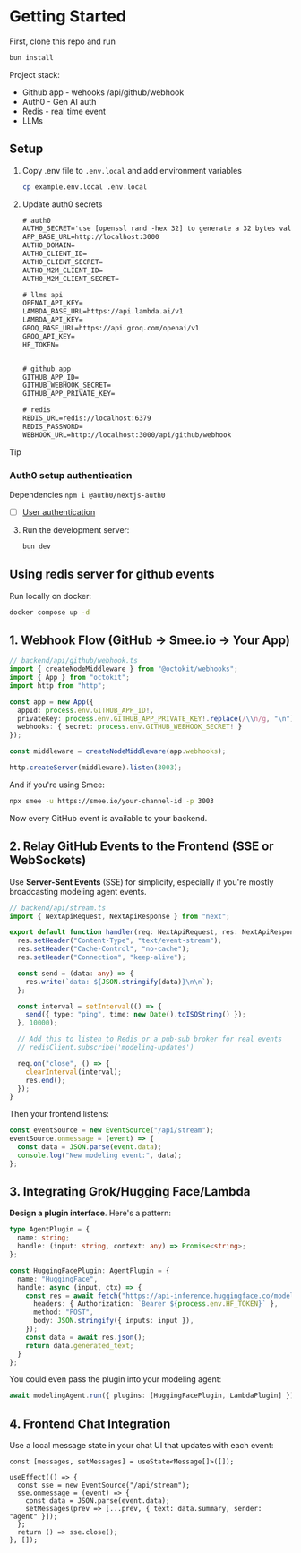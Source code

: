 # Getting Started

First, clone this repo and run

```sh
bun install
```

Project stack:

- Github app - wehooks /api/github/webhook
- Auth0 - Gen AI auth
- Redis - real time event
- LLMs

## Setup

1. Copy .env file to `.env.local` and add environment variables

   ```sh
   cp example.env.local .env.local
   ```

2. Update auth0 secrets

   ```txt
   # auth0
   AUTH0_SECRET='use [openssl rand -hex 32] to generate a 32 bytes value'
   APP_BASE_URL=http://localhost:3000
   AUTH0_DOMAIN=
   AUTH0_CLIENT_ID=
   AUTH0_CLIENT_SECRET=
   AUTH0_M2M_CLIENT_ID=
   AUTH0_M2M_CLIENT_SECRET=

   # llms api
   OPENAI_API_KEY=
   LAMBDA_BASE_URL=https://api.lambda.ai/v1
   LAMBDA_API_KEY=
   GROQ_BASE_URL=https://api.groq.com/openai/v1
   GROQ_API_KEY=
   HF_TOKEN=


   # github app
   GITHUB_APP_ID=
   GITHUB_WEBHOOK_SECRET=
   GITHUB_APP_PRIVATE_KEY=

   # redis
   REDIS_URL=redis://localhost:6379
   REDIS_PASSWORD=
   WEBHOOK_URL=http://localhost:3000/api/github/webhook
   ```

> [!TIP]
>
> ### Auth0 setup authentication
>
> Dependencies `npm i @auth0/nextjs-auth0`
>
> - [ ] [User authentication](https://auth0.com/ai/docs/user-authentication)

3. Run the development server:

   ```sh
   bun dev
   ```

## Using redis server for github events

Run locally on docker:

```sh
docker compose up -d
```



## 1. Webhook Flow (GitHub → Smee.io → Your App)

```ts
// backend/api/github/webhook.ts
import { createNodeMiddleware } from "@octokit/webhooks";
import { App } from "octokit";
import http from "http";

const app = new App({
  appId: process.env.GITHUB_APP_ID!,
  privateKey: process.env.GITHUB_APP_PRIVATE_KEY!.replace(/\\n/g, "\n"),
  webhooks: { secret: process.env.GITHUB_WEBHOOK_SECRET! }
});

const middleware = createNodeMiddleware(app.webhooks);

http.createServer(middleware).listen(3003);
```

And if you're using Smee:

```bash
npx smee -u https://smee.io/your-channel-id -p 3003
```

Now every GitHub event is available to your backend.

## 2. Relay GitHub Events to the Frontend (SSE or WebSockets)

Use **Server-Sent Events** (SSE) for simplicity, especially if you're mostly broadcasting modeling agent events.

```ts
// backend/api/stream.ts
import { NextApiRequest, NextApiResponse } from "next";

export default function handler(req: NextApiRequest, res: NextApiResponse) {
  res.setHeader("Content-Type", "text/event-stream");
  res.setHeader("Cache-Control", "no-cache");
  res.setHeader("Connection", "keep-alive");

  const send = (data: any) => {
    res.write(`data: ${JSON.stringify(data)}\n\n`);
  };

  const interval = setInterval(() => {
    send({ type: "ping", time: new Date().toISOString() });
  }, 10000);

  // Add this to listen to Redis or a pub-sub broker for real events
  // redisClient.subscribe('modeling-updates')

  req.on("close", () => {
    clearInterval(interval);
    res.end();
  });
}
```

Then your frontend listens:

```ts
const eventSource = new EventSource("/api/stream");
eventSource.onmessage = (event) => {
  const data = JSON.parse(event.data);
  console.log("New modeling event:", data);
};
```

## 3. Integrating Grok/Hugging Face/Lambda

**Design a plugin interface**. Here's a pattern:

```ts
type AgentPlugin = {
  name: string;
  handle: (input: string, context: any) => Promise<string>;
};

const HuggingFacePlugin: AgentPlugin = {
  name: "HuggingFace",
  handle: async (input, ctx) => {
    const res = await fetch("https://api-inference.huggingface.co/models/my-model", {
      headers: { Authorization: `Bearer ${process.env.HF_TOKEN}` },
      method: "POST",
      body: JSON.stringify({ inputs: input }),
    });
    const data = await res.json();
    return data.generated_text;
  }
};
```

You could even pass the plugin into your modeling agent:

```ts
await modelingAgent.run({ plugins: [HuggingFacePlugin, LambdaPlugin] });
```

## 4. Frontend Chat Integration

Use a local message state in your chat UI that updates with each event:

```tsx
const [messages, setMessages] = useState<Message[]>([]);

useEffect(() => {
  const sse = new EventSource("/api/stream");
  sse.onmessage = (event) => {
    const data = JSON.parse(event.data);
    setMessages(prev => [...prev, { text: data.summary, sender: "agent" }]);
  };
  return () => sse.close();
}, []);
```
